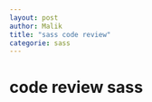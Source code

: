 ```yaml
---
layout: post
author: Malik
title: "sass code review"
categorie: sass
---
```


<h1> code review sass<h1>